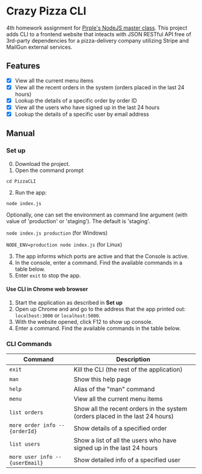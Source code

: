 # Crazy Pizza CLI
4th homework assignment for [Pirple's NodeJS master class](https://pirple.thinkific.com/courses/the-nodejs-master-class).
This project adds CLI to a frontend website that inteacts with JSON RESTful API free of 3rd-party dependencies for a pizza-delivery company utilizing Stripe and MailGun external services.

## Features
- [x] View all the current menu items
- [x] View all the recent orders in the system (orders placed in the last 24 hours)
- [x] Lookup the details of a specific order by order ID
- [x] View all the users who have signed up in the last 24 hours
- [x] Lookup the details of a specific user by email address

## Manual

### Set up
0. Download the project.
1. Open the command prompt

`cd PizzaCLI`

2. Run the app:

`node index.js`

Optionally, one can set the environment as command line argument (with value of 'production' or 'staging'). The default is 'staging'.

`node index.js production` (for Windows)

`NODE_ENV=production node index.js` (for Linux)

3. The app informs which ports are active and that the Console is active.
4. In the console, enter a command. Find the available commands in a table below.
5. Enter `exit` to stop the app.

#### Use CLI in Chrome web browser

1. Start the application as described in **Set up**
2. Open up Chrome and and go to the address that the app printed out: `localhost:3000` or `localhost:5000`.
2. With the website opened, click F12 to show up console.
3. Enter a command. Find the available commands in the table below.

### CLI Commands

|Command|Description|
|-------------|----------------------------------------------------------------|
|`exit`       | Kill the CLI (the rest of the application)                     |
|`man`        | Show this help page                                            |
|`help`       | Alias of the "man" command                                     |
|`menu`       | View all the current menu items                                |
|`list orders`| Show all the recent orders in the system (orders placed in the last 24 hours) |
|`more order info --{orderId}`| Show details of a specified order              |
|`list users` | Show a list of all the users who have signed up in the last 24 hours |
|`more user info --{userEmail}`| Show detailed info of a specified user        |

